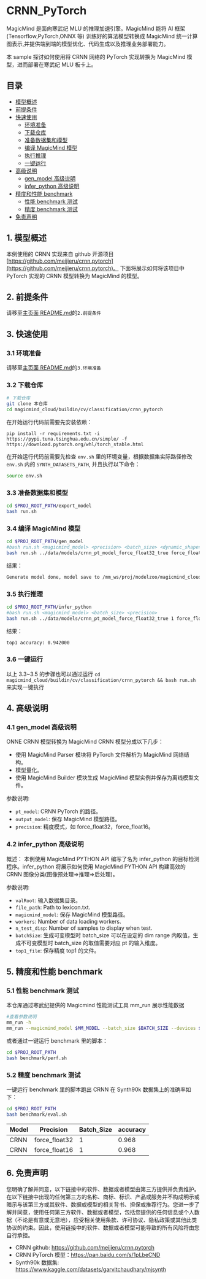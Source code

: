 # CRNN_PyTorch

MagicMind 是面向寒武纪 MLU 的推理加速引擎。MagicMind 能将 AI 框架(Tensorflow,PyTorch,ONNX 等) 训练好的算法模型转换成 MagicMind 统一计算图表示,并提供端到端的模型优化、代码生成以及推理业务部署能力。

本 sample 探讨如何使用将 CRNN 网络的 PyTorch 实现转换为 MagicMind 模型，进而部署在寒武纪 MLU 板卡上。

## 目录

- [模型概述](#1-模型概述)
- [前提条件](#2-前提条件)
- [快速使用](#3-快速使用)
  - [环境准备](#31-环境准备)
  - [下载仓库](#32-下载仓库)
  - [准备数据集和模型](#33-准备数据集和模型)
  - [编译 MagicMind 模型](#34-编译-magicmind-模型)
  - [执行推理](#35-执行推理)
  - [一键运行](#36-一键运行)
- [高级说明](#4-高级说明)
  - [gen_model 高级说明](#41-gen_model-高级说明)
  - [infer_python 高级说明](#42-infer_python-高级说明)
- [精度和性能 benchmark](#5-精度和性能-benchmark)
  - [性能 benchmark 测试](#51-性能-benchmark-测试)
  - [精度 benchmark 测试](#52-精度-benchmark-测试)
- [免责声明](#6-免责声明)

## 1. 模型概述

本例使用的 CRNN 实现来自 github 开源项目[https://github.com/meijieru/crnn.pytorch](https://github.com/meijieru/crnn.pytorch)。
下面将展示如何将该项目中 PyTorch 实现的 CRNN 模型转换为 MagicMind 的模型。

## 2. 前提条件

请移至[主页面 README.md](../../../../README.md)的`2.前提条件`

## 3. 快速使用

### 3.1 环境准备

请移至[主页面 README.md](../../../../README.md)的`3.环境准备`

### 3.2 下载仓库

```bash
# 下载仓库
git clone 本仓库
cd magicmind_cloud/buildin/cv/classification/crnn_pytorch
```

在开始运行代码前需要先安装依赖：

```baah
pip install -r requirements.txt -i https://pypi.tuna.tsinghua.edu.cn/simple/ -f https://download.pytorch.org/whl/torch_stable.html
```

在开始运行代码前需要先检查 `env.sh` 里的环境变量，根据数据集实际路径修改 `env.sh` 内的 `SYNTH_DATASETS_PATH`, 并且执行以下命令：

```bash
source env.sh
```

### 3.3 准备数据集和模型

```bash
cd $PROJ_ROOT_PATH/export_model
bash run.sh
```

### 3.4 编译 MagicMind 模型

```bash
cd $PROJ_ROOT_PATH/gen_model
#bash run.sh <magicmind_model> <precision> <batch_size> <dynamic_shape>
bash run.sh ../data/models/crnn_pt_model_force_float32_true force_float32 1 true
```

结果：

```bash
Generate model done, model save to /mm_ws/proj/modelzoo/magicmind_cloud/buildin/cv/classification/crnn_pytorch/../../../../../magicmind_cloud/buildin/cv/classification/crnn_pytorch/data/models/crnn_pt_model_force_float32_true
```

### 3.5 执行推理

```bash
cd $PROJ_ROOT_PATH/infer_python
#bash run.sh <magicmind_model> <batch_size> <precision>
bash run.sh ../data/models/crnn_pt_model_force_float32_true 1 force_float32
```

结果：

```bash
top1 accuracy: 0.942000
```

### 3.6 一键运行

以上 3.3~3.5 的步骤也可以通过运行 `cd magicmind_cloud/buildin/cv/classification/crnn_pytorch && bash run.sh` 来实现一键执行

## 4. 高级说明

### 4.1 gen_model 高级说明

ONNE CRNN 模型转换为 MagicMind CRNN 模型分成以下几步：

- 使用 MagicMind Parser 模块将 PyTorch 文件解析为 MagicMind 网络结构。
- 模型量化。
- 使用 MagicMind Builder 模块生成 MagicMind 模型实例并保存为离线模型文件。

参数说明:

- `pt_model`: CRNN PyTorch 的路径。
- `output_model`: 保存 MagicMind 模型路径。
- `precision`: 精度模式，如 force_float32，force_float16。

### 4.2 infer_python 高级说明

概述：
本例使用 MagicMind PYTHON API 编写了名为 infer_python 的目标检测程序。infer_python 将展示如何使用 MagicMind PYTHON API 构建高效的 CRNN 图像分类(图像预处理=>推理=>后处理)。

参数说明:

- `valRoot`: 输入数据集目录。
- `file_path`: Path to lexicon.txt.
- `magicmind_model`: 保存 MagicMind 模型路径。
- `workers`: Number of data loading workers.
- `n_test_disp`: Number of samples to display when test.
- `batchSize`: 生成可变模型时 batch_size 可以在设定的 dim range 内取值，生成不可变模型时 batch_size 的取值需要对应 pt 的输入维度。
- `top1_file`: 保存精度 top1 的文件。

## 5. 精度和性能 benchmark

### 5.1 性能 benchmark 测试

本仓库通过寒武纪提供的 Magicmind 性能测试工具 mm_run 展示性能数据

```bash
#查看参数说明
mm_run -h
mm_run --magicmind_model $MM_MODEL --batch_size $BATCH_SIZE --devices $DEV_ID --threads 1 --iterations 1000
```

或者通过一键运行 benchmark 里的脚本：

```bash
cd $PROJ_ROOT_PATH
bash benchmark/perf.sh
```

### 5.2 精度 benchmark 测试

一键运行 benchmark 里的脚本跑出 CRNN 在 Synth90k 数据集上的准确率如下：

```bash
cd $PROJ_ROOT_PATH
bash benchmark/eval.sh
```

| Model | Precision    | Batch_Size | accuracy |
| ----- | ------------- | ---------- | -------- |
| CRNN  | force_float32 | 1          | 0.968 |
| CRNN  | force_float16 | 1          | 0.968 |

## 6. 免责声明

您明确了解并同意，以下链接中的软件、数据或者模型由第三方提供并负责维护。在以下链接中出现的任何第三方的名称、商标、标识、产品或服务并不构成明示或暗示与该第三方或其软件、数据或模型的相关背书、担保或推荐行为。您进一步了解并同意，使用任何第三方软件、数据或者模型，包括您提供的任何信息或个人数据（不论是有意或无意地），应受相关使用条款、许可协议、隐私政策或其他此类协议的约束。因此，使用链接中的软件、数据或者模型可能导致的所有风险将由您自行承担。

- CRNN github: https://github.com/meijieru/crnn.pytorch
- CRNN PyTorch 模型：https://pan.baidu.com/s/1pLbeCND
- Synth90k 数据集: https://www.kaggle.com/datasets/garvitchaudhary/mjsynth

